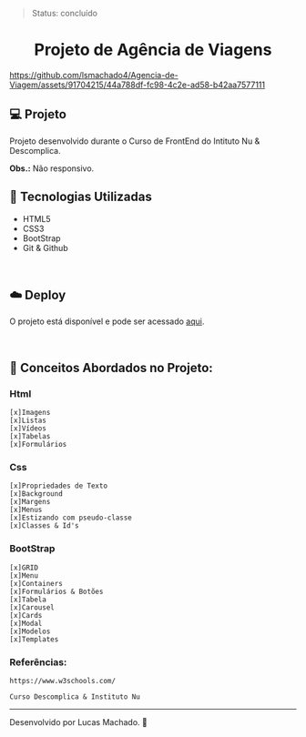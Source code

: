 >Status: concluído

<h1 align='center'> Projeto de Agência de Viagens </h1>


https://github.com/lsmachado4/Agencia-de-Viagem/assets/91704215/44a788df-fc98-4c2e-ad58-b42aa7577111



## 💻 Projeto

Projeto desenvolvido durante o Curso de FrontEnd do Intituto Nu & Descomplica.
 

**Obs.:** Não responsivo.


## 🚀 Tecnologias Utilizadas

- HTML5
- CSS3
- BootStrap
- Git & Github


<br>

## ☁️ Deploy
O projeto está disponível e pode ser acessado [aqui](https://lsmachado4.github.io/Agencia-de-Viagem/).

<br>



## 📖 Conceitos Abordados no Projeto: 

### Html

    [x]Imagens
    [x]Listas
    [x]Vídeos
    [x]Tabelas
    [x]Formulários

### Css 
    
    [x]Propriedades de Texto
    [x]Background
    [x]Margens
    [x]Menus
    [x]Estizando com pseudo-classe
    [x]Classes & Id's
### BootStrap
    
    [x]GRID
    [x]Menu
    [x]Containers
    [x]Formulários & Botões
    [x]Tabela
    [x]Carousel 
    [x]Cards
    [x]Modal
    [x]Modelos
    [x]Templates

### Referências: 

    https://www.w3schools.com/ 

    Curso Descomplica & Instituto Nu 


---

Desenvolvido por Lucas Machado. 💜
